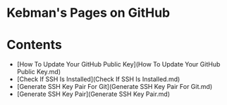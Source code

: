 # Kebman's Pages on GitHub

# Contents

- [How To Update Your GitHub Public Key](How To Update Your GitHub Public Key.md)
- [Check If SSH Is Installed](Check If SSH Is Installed.md)
- [Generate SSH Key Pair For Git](Generate SSH Key Pair For Git.md)
- [Generate SSH Key Pair](Generate SSH Key Pair.md)
